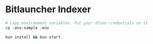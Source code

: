 # Bitlauncher Indexer

```bash
# Copy environment variables. Put your dfuse credentials on it
cp .env-sample .env

bun install && bun start
```

